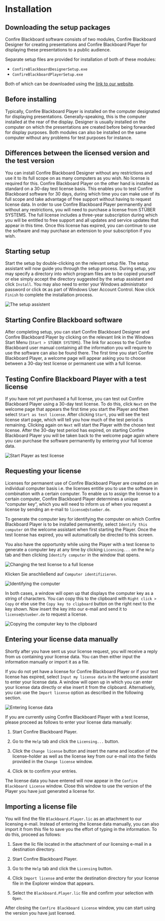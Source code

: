 # Installation

## Downloading the setup packages

Confire Blackboard software consists of two modules, Confire Blackboard Designer for creating presentations and Confire Blackboard Player for displaying these presentations to a public audience. 

Separate setup files are provided for installation of both of these modules: 

* `ConfireBlackboardDesignerSetup.exe`
* `ConfireBlackboardPlayerSetup.exe` 

Both of which can be downloaded using the [link to our website]. 

## Before installing

Typically, Confire Blackboard Player is installed on the computer designated for displaying presentations. Generally-speaking, this is the computer installed at the rear of the display. Designer is usually installed on the computer on which the presentations are created before being forwarded for display purposes. Both modules can also be installed on the same computer without any problems for test purposes for instance.

## Differences between the licensed version and the test version

You can install Confire Blackboard Designer without any restrictions and use it to its full scope on as many computers as you wish. No license is required for this. Confire Blackboard Player on the other hand is installed as standard on a 30-day test license basis. This enables you to test Confire Blackboard software for 30 days, during which time you can make use of its full scope and take advantage of free support without having to request license data. In order to use Confire Blackboard Player permanently
and without any restrictions, you will need to purchase a license from STÜBER SYSTEMS. The full license includes a three-year subscription during which you will be entitled to free support and all updates and service updates that appear in this time. Once this license has expired, you can continue to use the software and may purchase an extension to your subscription if you wish.

## Starting setup

Start the setup by double-clicking on the relevant setup file. The setup assistant will now guide you through the setup process. During setup, you may specify a directory into which program files are to be copied yourself or else simply accept the directory suggested by the setup assistant and click `Install`. You may also need to enter your Windows administrator password or click `OK` as part of Windows User Account Control. Now click `Finish` to complete the installation process.

![The setup assistent](images/welcome.jpg)

## Starting Confire Blackboard software

After completing setup, you can start Confire Blackboard Designer and Confire Blackboard Player by clicking on the relevant link in the Windows Start Menu (`Start > STÜBER SYSTEMS`). The link for access to the Confire Blackboard user manual containing all the information you will require to use the software can also be found there. The first time you start Confire Blackboard Player, a welcome page will appear asking you to choose between a 30-day test license or permanent use with a full license.

## Testing Confire Blackboard Player with a test license

If you have not yet purchased a full license, you can test out Confire Blackboard Player using a 30-day test license. To do this, click `Next` on the welcome page that appears the first time you start the Player and then select `Start as test license`. After clicking `Start`, you will see the test license start page, which will tell you how much of the test period is remaining. Clicking again on `Next` will start the Player with the chosen test license. After the 30-day test period has expired, on starting Confire Blackboard Player you will be taken back to the welcome page again where you can purchase the software permanently by entering your full license data.

![Start Player as test license](images/player-start.jpg)

## Requesting your license

Licenses for permanent use of Confire Blackboard Player are created on an individual computer basis i.e. the licenses entitle you to use the software in combination with a certain computer. To enable us to assign the license to a certain computer, Confire Blackboard Player determines a unique "computer key“, which you will need to inform us of when you request a license by sending an e-mail to `license@stueber.de`.

To generate the computer key for identifying the computer on which Confire Blackboard Player is to be installed permanently, select `Identify this computer` on the welcome assistant when first starting the Player. Once the test license has expired, you will automatically be directed to this screen.

You also have the opportunity while using the Player with a test license to generate a computer key at any time by clicking `Licensing...` on the `Help` tab and then clicking `Identify computer` in the window that opens.

![Changing the test license to a full license](images/change-to-full-license.jpg)

Klicken Sie anschließend auf `Computer identifizieren`.

![Identifying the computer](images/identify-computer.jpg)

In both cases, a window will open up that displays the computer key as a string of characters. You can copy this to the clipboard with `Right click > Copy` or else use the `Copy key to clipboard` button on the right next to the key shown. Now insert the key into our e-mail and send it to `license@stueber.de` to request a license.

![Copying the computer key to the clipboard](images/key-to-clipboard.jpg)

## Entering your license data manually

Shortly after you have sent us your license request, you will receive a reply from us containing your license data. You can then either input the information manually or import it as a file.

If you do not yet have a license for Confire Blackboard Player or if your test license has expired, select `Input my license data` in the welcome assistant to enter your license data. A window will open up in which you can enter your license data directly or else insert it from the clipboard. Alternatively, you can use the `Import license` option as described in the following section.

![Entering license data](images/enter-license.jpg)

If you are currently using Confire Blackboard Player with a test license, please proceed as follows to enter your license data manually:

1. Start Confire Blackboard Player.

2. Go to the `Help` tab and click the `Licensing...` button.

3. Click the `Change license` button and insert the name and location of the license-holder as well as the license key from our e-mail into the fields provided in the `Change license` window.

4. Click `OK` to confirm your entries.

The license data you have entered will now appear in the `Confire Blackboard License` window. Close this window to use the version of the Player you have just generated a license for.

## Importing a license file

You will find the file `Blackboard.Player.lic` as an attachment to our licensing e-mail. Instead of entering the license data manually, you can also import it from this file to save you the effort of typing in the information. To do this, proceed as follows:

1. Save the lic file located in the attachment of our licensing e-mail in a destination directory.

2. Start Confire Blackboard Player.

3. Go to the `Help` tab and click the `Licensing` button.

4. Click `Import license` and enter the destination directory for your license file in the Explorer window that appears.

5. Select the `Blackboard.Player.lic` file and confirm your selection with `Open`.

After closing the `Confire Blackboard License` window, you can start using the version you have just licensed.

[link to our website]: http://showtime.stueber.co.uk/download-archive.php